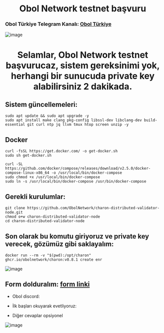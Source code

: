 <h1 align="center">Obol Network testnet başvuru </h1>

### Obol Türkiye Telegram Kanalı: [Obol Türkiye](https://t.me/ObolNetworkTurkish)

![image](https://user-images.githubusercontent.com/101149671/181920449-8aeb9c05-e068-415a-b42b-38f77f8d206c.png)

<h1 align="center">Selamlar, Obol Network testnet başvurucaz, sistem gereksinimi yok, herhangi bir sunucuda private key alabilirsiniz 2 dakikada. </h1>


## Sistem güncellemeleri:
```
sudo apt update && sudo apt upgrade -y
sudo apt install make clang pkg-config libssl-dev libclang-dev build-essential git curl ntp jq llvm tmux htop screen unzip -y
```

## Docker
```
curl -fsSL https://get.docker.com/ -o get-docker.sh
sudo sh get-docker.sh
```
```
curl -SL https://github.com/docker/compose/releases/download/v2.5.0/docker-compose-linux-x86_64 -o /usr/local/bin/docker-compose
sudo chmod +x /usr/local/bin/docker-compose
sudo ln -s /usr/local/bin/docker-compose /usr/bin/docker-compose
```

## Gerekli kurulumlar:
```
git clone https://github.com/ObolNetwork/charon-distributed-validator-node.git
chmod o+w charon-distributed-validator-node
cd charon-distributed-validator-node
```

## Son olarak bu komutu giriyoruz ve private key verecek, gözümüz gibi saklayalım:
```
docker run --rm -v "$(pwd):/opt/charon" ghcr.io/obolnetwork/charon:v0.8.1 create enr 
```
![image](https://user-images.githubusercontent.com/101149671/181920572-7a59a358-9774-40dd-9317-9dd07419d878.png)

## Form dolduralım: [form linki](https://obol.typeform.com/AthenaTestnet?typeform-source=blog.obol.tech)

* Obol discord: 

* İlk başları okuyarak evetliyoruz:

* Diğer cevaplar opsiyonel

![image](https://user-images.githubusercontent.com/101149671/181920731-4eab1539-3abf-475a-b23d-5f73905a108e.png)


